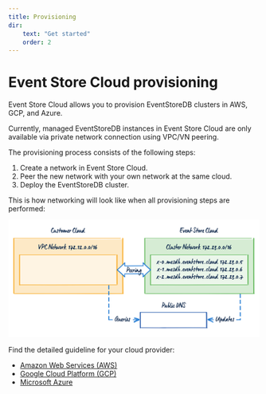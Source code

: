 ```yaml
---
title: Provisioning
dir:
    text: "Get started"
    order: 2
---
```


# Event Store Cloud provisioning

Event Store Cloud allows you to provision EventStoreDB clusters in AWS, GCP, and Azure.

Currently, managed EventStoreDB instances in Event Store Cloud are only available via private network connection using VPC/VN peering.

The provisioning process consists of the following steps:

1. Create a network in Event Store Cloud.
2. Peer the new network with your own network at the same cloud.
3. Deploy the EventStoreDB cluster.

This is how networking will look like when all provisioning steps are performed:

![ES_Cloud_Networking](./images/es-cloud-networking.svg)

Find the detailed guideline for your cloud provider:
- [Amazon Web Services (AWS)](aws.md)
- [Google Cloud Platform (GCP)](gcp.md)
- [Microsoft Azure](azure.md)

